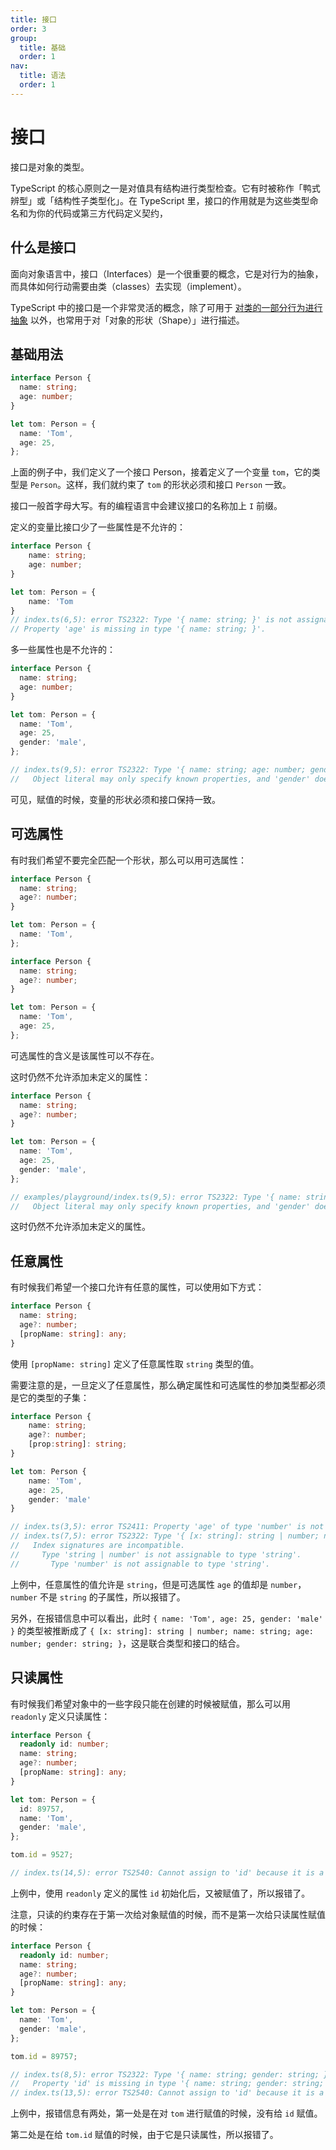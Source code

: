 ```yaml
---
title: 接口
order: 3
group:
  title: 基础
  order: 1
nav:
  title: 语法
  order: 1
---
```


# 接口

接口是对象的类型。

TypeScript 的核心原则之一是对值具有结构进行类型检查。它有时被称作「鸭式辨型」或「结构性子类型化」。在 TypeScript 里，接口的作用就是为这些类型命名和为你的代码或第三方代码定义契约，

## 什么是接口

面向对象语言中，接口（Interfaces）是一个很重要的概念，它是对行为的抽象，而具体如何行动需要由类（classes）去实现（implement）。

TypeScript 中的接口是一个非常灵活的概念，除了可用于 [对类的一部分行为进行抽象](https://ts.xcatliu.com/advanced/class-and-interfaces#%E7%B1%BB%E5%AE%9E%E7%8E%B0%E6%8E%A5%E5%8F%A3) 以外，也常用于对「对象的形状（Shape）」进行描述。

## 基础用法

```ts
interface Person {
  name: string;
  age: number;
}

let tom: Person = {
  name: 'Tom',
  age: 25,
};
```

上面的例子中，我们定义了一个接口 Person，接着定义了一个变量 `tom`，它的类型是 `Person`。这样，我们就约束了 `tom` 的形状必须和接口 `Person` 一致。

接口一般首字母大写。有的编程语言中会建议接口的名称加上 `I` 前缀。

定义的变量比接口少了一些属性是不允许的：

```ts
interface Person {
    name: string;
    age: number;
}

let tom: Person = {
    name: 'Tom
}
// index.ts(6,5): error TS2322: Type '{ name: string; }' is not assignable to type 'Person'.
// Property 'age' is missing in type '{ name: string; }'.
```

多一些属性也是不允许的：

```ts
interface Person {
  name: string;
  age: number;
}

let tom: Person = {
  name: 'Tom',
  age: 25,
  gender: 'male',
};

// index.ts(9,5): error TS2322: Type '{ name: string; age: number; gender: string; }' is not assignable to type 'Person'.
//   Object literal may only specify known properties, and 'gender' does not exist in type 'Person'.
```

可见，赋值的时候，变量的形状必须和接口保持一致。

## 可选属性

有时我们希望不要完全匹配一个形状，那么可以用可选属性：

```ts
interface Person {
  name: string;
  age?: number;
}

let tom: Person = {
  name: 'Tom',
};
```

```ts
interface Person {
  name: string;
  age?: number;
}

let tom: Person = {
  name: 'Tom',
  age: 25,
};
```

可选属性的含义是该属性可以不存在。

这时仍然不允许添加未定义的属性：

```ts
interface Person {
  name: string;
  age?: number;
}

let tom: Person = {
  name: 'Tom',
  age: 25,
  gender: 'male',
};

// examples/playground/index.ts(9,5): error TS2322: Type '{ name: string; age: number; gender: string; }' is not assignable to type 'Person'.
//   Object literal may only specify known properties, and 'gender' does not exist in type 'Person'.
```

这时仍然不允许添加未定义的属性。

## 任意属性

有时候我们希望一个接口允许有任意的属性，可以使用如下方式：

```ts
interface Person {
  name: string;
  age?: number;
  [propName: string]: any;
}
```

使用 `[propName: string]` 定义了任意属性取 `string` 类型的值。

需要注意的是，一旦定义了任意属性，那么确定属性和可选属性的参加类型都必须是它的类型的子集：

```ts
interface Person {
    name: string;
    age?: number;
    [prop:string]: string;
}

let tom: Person {
    name: 'Tom',
    age: 25,
    gender: 'male'
}

// index.ts(3,5): error TS2411: Property 'age' of type 'number' is not assignable to string index type 'string'.
// index.ts(7,5): error TS2322: Type '{ [x: string]: string | number; name: string; age: number; gender: string; }' is not assignable to type 'Person'.
//   Index signatures are incompatible.
//     Type 'string | number' is not assignable to type 'string'.
//       Type 'number' is not assignable to type 'string'.
```

上例中，任意属性的值允许是 `string`，但是可选属性 `age` 的值却是 `number`，`number` 不是 `string` 的子属性，所以报错了。

另外，在报错信息中可以看出，此时 `{ name: 'Tom', age: 25, gender: 'male' }` 的类型被推断成了 `{ [x: string]: string | number; name: string; age: number; gender: string; }`，这是联合类型和接口的结合。

## 只读属性

有时候我们希望对象中的一些字段只能在创建的时候被赋值，那么可以用 `readonly` 定义只读属性：

```ts
interface Person {
  readonly id: number;
  name: string;
  age?: number;
  [propName: string]: any;
}

let tom: Person = {
  id: 89757,
  name: 'Tom',
  gender: 'male',
};

tom.id = 9527;

// index.ts(14,5): error TS2540: Cannot assign to 'id' because it is a constant or a read-only property.
```

上例中，使用 `readonly` 定义的属性 `id` 初始化后，又被赋值了，所以报错了。

注意，只读的约束存在于第一次给对象赋值的时候，而不是第一次给只读属性赋值的时候：

```ts
interface Person {
  readonly id: number;
  name: string;
  age?: number;
  [propName: string]: any;
}

let tom: Person = {
  name: 'Tom',
  gender: 'male',
};

tom.id = 89757;

// index.ts(8,5): error TS2322: Type '{ name: string; gender: string; }' is not assignable to type 'Person'.
//   Property 'id' is missing in type '{ name: string; gender: string; }'.
// index.ts(13,5): error TS2540: Cannot assign to 'id' because it is a constant or a read-only property.
```

上例中，报错信息有两处，第一处是在对 `tom` 进行赋值的时候，没有给 `id` 赋值。

第二处是在给 `tom.id` 赋值的时候，由于它是只读属性，所以报错了。

